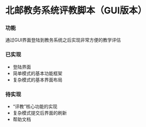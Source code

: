 # 北邮教务系统评教脚本（GUI版本）

### 功能
通过GUI界面登陆到教务系统之后实现非常方便的教学评估

### 已实现
+ 登陆界面
+ 简单模式的基本功能框架
+ 复杂模式的基本界面布局

### 待实现
+ “评教”核心功能的实现
+ 复杂模式提交后界面的刷新
+ 帮助文档
